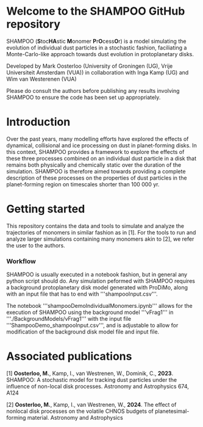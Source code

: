 # Welcome to the SHAMPOO GitHub repository
SHAMPOO (**S**toc**HA**stic **M**onomer **P**r**O**cess**O**r) is a model simulating the evolution of individual dust particles in a stochastic fashion, faciliating a Monte-Carlo-like approach towards dust evolution in protoplanetary disks.

Developed by Mark Oosterloo (University of Groningen (UG), Vrije Universiteit Amsterdam (VUA)) in collaboration with Inga Kamp (UG) and Wim van Westerenen (VUA)

Please do consult the authors before publishing any results involving SHAMPOO to ensure the code has been set up appropriately.

# Introduction
Over the past years, many modelling efforts have explored the effects of dynamical, collisional and ice processing on dust in planet-forming disks. In this context, SHAMPOO provides a framework to explore the effects of these three processes combined on an individual dust particle in a disk that remains both physically and chemically static over the duration of the simulation. SHAMPOO is therefore aimed towards providing a complete description of these processes on the properties of dust particles in the planet-forming region on timescales shorter than 100 000 yr. 

# Getting started
This repository contains the data and tools to simulate and analyze the trajectories of monomers in similar fashion as in [1]. For the tools to run and analyze larger simulations containing many monomers akin to [2], we refer the user to the authors.

### Workflow
SHAMPOO is usually executed in a notebook fashion, but in general any python script should do. Any simulation peformed with SHAMPOO requires a background protoplanetary disk model generated with ProDiMo, along with an input file that has to end with '''shampooInput.csv'''. 

The notebook '''shampooDemoIndividualMonomers.ipynb''' allows for the execution of SHAMPOO using the background model '''vFrag1''' in '''./BackgroundModels/vFrag1''' with the input file '''ShampooDemo_shampooInput.csv''', and is adjustable to allow for modification of the background disk model file and input file.

# Associated publications
[1] **Oosterloo, M.**, Kamp, I., van Westrenen, W., Dominik, C., **2023**. SHAMPOO: A stochastic model for tracking dust particles under the influence of non-local disk processes. Astronomy and Astrophysics 674, A124 

[2] **Oosterloo, M.**, Kamp, I., van Westrenen, W., **2024**. The effect of nonlocal disk processes on the volatile CHNOS budgets of planetesimal-forming material. Astronomy and Astrophysics 
